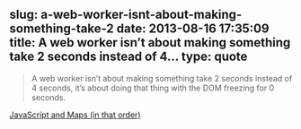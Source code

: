 slug: a-web-worker-isnt-about-making-something-take-2
date: 2013-08-16 17:35:09
title: A web worker isn’t about making something take 2 seconds instead of 4...
type: quote
---

> A web worker isn’t about making something take 2 seconds instead of 4 seconds, it’s about doing that thing with the DOM freezing for 0 seconds.

[JavaScript and Maps (in that order)](http://cwmma.tumblr.com/post/55957954794/web-workers-are-slower-and-thats-ok)
